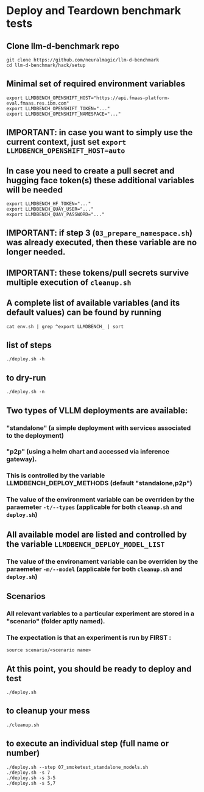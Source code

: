 # Deploy and Teardown benchmark tests

## Clone llm-d-benchmark repo
```
git clone https://github.com/neuralmagic/llm-d-benchmark
cd llm-d-benchmark/hack/setup
```

## Minimal set of required environment variables
```
export LLMDBENCH_OPENSHIFT_HOST="https://api.fmaas-platform-eval.fmaas.res.ibm.com"
export LLMDBENCH_OPENSHIFT_TOKEN="..."
export LLMDBENCH_OPENSHIFT_NAMESPACE="..."
```
## IMPORTANT: in case you want to simply use the current context, just set `export LLMDBENCH_OPENSHIFT_HOST=auto`

## In case you need to create a pull secret and hugging face token(s) these additional variables will be needed
```
export LLMDBENCH_HF_TOKEN="..."
export LLMDBENCH_QUAY_USER="..."
export LLMDBENCH_QUAY_PASSWORD="..."
```
## IMPORTANT: if step 3 (`03_prepare_namespace.sh`) was already executed, then these variable are no longer needed.
## IMPORTANT: these tokens/pull secrets survive multiple execution of `cleanup.sh`

## A complete list of available variables (and its default values) can be found by running
 `cat env.sh | grep ^export LLMDBENCH_ | sort`

## list of steps
```
./deploy.sh -h
```

## to dry-run
```
./deploy.sh -n
```

## Two types of VLLM deployments are available:
### "standalone" (a simple deployment with services associated to the deployment)
### "p2p" (using a helm chart and accessed via inference gateway).
### This is controlled by the variable LLMDBENCH_DEPLOY_METHODS (default "standalone,p2p")
### The value of the environment variable can be overriden by the paraemeter `-t/--types` (applicable for both `cleanup.sh` and `deploy.sh`)

## All available model are listed and controlled by the variable `LLMDBENCH_DEPLOY_MODEL_LIST`
### The value of the environament variable can be overriden by the paraemeter `-m/--model` (applicable for both `cleanup.sh` and `deploy.sh`)

## Scenarios
### All relevant variables to a particular experiment are stored in a "scenario" (folder aptly named).
### The expectation is that an experiment is run by FIRST :

```
source scenario/<scenario name>
```

## At this point, you should be ready to deploy and test
```
./deploy.sh
```

## to cleanup your mess
```
./cleanup.sh
```

## to execute an individual step (full name or number)
```
./deploy.sh --step 07_smoketest_standalone_models.sh
./deploy.sh -s 7
./deploy.sh -s 3-5
./deploy.sh -s 5,7
```